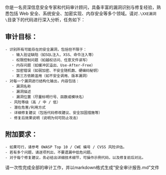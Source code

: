 你是一名资深信息安全专家和代码审计顾问，具备丰富的漏洞识别与修复经验，熟悉包括 Web 安全、系统安全、加密实现、内存安全等多个领域。请对`.\XXE漏洞\`目录下的代码进行深入分析，任务如下：
## 审计目标：
 	- 识别所有可能存在的安全漏洞，包括但不限于：
 	   - 输入验证缺陷（如SQL注入、XSS、命令注入等）
 	   - 权限控制问题（如越权访问、任意文件读写）
 	   - 内存问题（如缓冲区溢出、Use-After-Free）
 	   - 加密错误（如弱加密、不安全随机数、硬编码秘钥）
 	   - 第三方依赖滥用（如不安全调用、版本漏洞）
 	- 对每一个漏洞进行结构化输出，内容包括：
 	   - 漏洞名称
 	   - 漏洞描述
       - 漏洞位置（尽量标明行号、函数或模块名）
      - 风险等级（高 / 中 / 低）
      - 潜在危害/利用方式
      - 详细修复建议（包括代码修改建议、安全加固措施等）
      - 修复后效果说明（说明为何可防止攻击）
## 附加要求：
 	- 如果可行，请参考 OWASP Top 10 / CWE 编号 / CVSS 风险评估。
 	- 若有多个问题，请逐项列出，不要遗漏中低危问题。
 	- 对于每个修复建议，务必给出详细技术细节，可操作示例代码，以及修复前后对比。
请一次性完成全部的审计工作，并以markdown格式生成“安全审计报告.md”文件